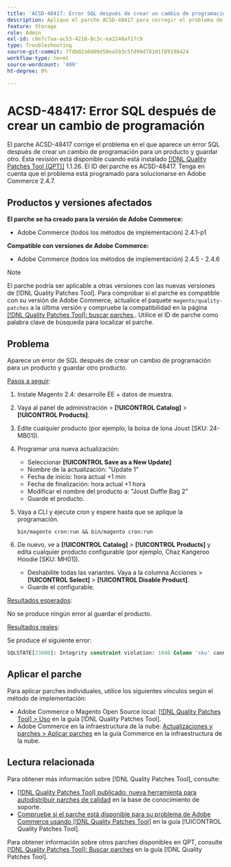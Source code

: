 ```yaml
---
title: 'ACSD-48417: Error SQL después de crear un cambio de programación'
description: Aplique el parche ACSD-48417 para corregir el problema de Adobe Commerce en el que aparece un error SQL después de crear un cambio de programación para un producto y guardar otro.
feature: Storage
role: Admin
exl-id: c8e7c7aa-ac53-4218-8c3c-ea2240af17c9
type: Troubleshooting
source-git-commit: 7fdb02a6d89d50ea593c5fd99d78101f89198424
workflow-type: tm+mt
source-wordcount: '409'
ht-degree: 0%

---
```


# ACSD-48417: Error SQL después de crear un cambio de programación

El parche ACSD-48417 corrige el problema en el que aparece un error SQL después de crear un cambio de programación para un producto y guardar otro. Esta revisión está disponible cuando está instalado [[!DNL Quality Patches Tool (QPT)]](https://experienceleague.adobe.com/en/docs/commerce-operations/tools/quality-patches-tool/quality-patches-tool-to-self-serve-quality-patches) 1.1.26. El ID del parche es ACSD-48417. Tenga en cuenta que el problema está programado para solucionarse en Adobe Commerce 2.4.7.

## Productos y versiones afectados

**El parche se ha creado para la versión de Adobe Commerce:**

* Adobe Commerce (todos los métodos de implementación) 2.4.1-p1

**Compatible con versiones de Adobe Commerce:**

* Adobe Commerce (todos los métodos de implementación) 2.4.5 - 2.4.6

>[!NOTE]
>
>El parche podría ser aplicable a otras versiones con las nuevas versiones de [!DNL Quality Patches Tool]. Para comprobar si el parche es compatible con su versión de Adobe Commerce, actualice el paquete `magento/quality-patches` a la última versión y compruebe la compatibilidad en la página [[!DNL Quality Patches Tool]: buscar parches ](https://experienceleague.adobe.com/tools/commerce-quality-patches/index.html). Utilice el ID de parche como palabra clave de búsqueda para localizar el parche.

## Problema

Aparece un error de SQL después de crear un cambio de programación para un producto y guardar otro producto.

<u>Pasos a seguir</u>:

1. Instale Magento 2.4: desarrolle EE + datos de muestra.
1. Vaya al panel de administración > **[!UICONTROL Catalog]** > **[!UICONTROL Products]**.
1. Edite cualquier producto (por ejemplo, la bolsa de lona Joust [SKU: 24-MB01]).
1. Programar una nueva actualización:
   * Seleccionar **[!UICONTROL Save as a New Update]**
   * Nombre de la actualización: &quot;Update 1&quot;
   * Fecha de inicio: hora actual +1 min
   * Fecha de finalización: hora actual +1 hora
   * Modificar el nombre del producto a: &quot;Joust Duffle Bag 2&quot;
   * Guarde el producto.
1. Vaya a CLI y ejecute cron y espere hasta que se aplique la programación.

   ```
   bin/magento cron:run && bin/magento cron:run
   ```

1. De nuevo, ve a **[!UICONTROL Catalog]** > **[!UICONTROL Products]** y edita cualquier producto configurable (por ejemplo, Chaz Kangeroo Hoodie [SKU: MH01]).

   * Deshabilite todas las variantes. Vaya a la columna Acciones > **[!UICONTROL Select]** > **[!UICONTROL Disable Product]**.
   * Guarde el configurable.

<u>Resultados esperados</u>:

No se produce ningún error al guardar el producto.

<u>Resultados reales</u>:

Se produce el siguiente error:

```SQL
SQLSTATE[23000]: Integrity constraint violation: 1048 Column 'sku' cannot be null, query was: INSERT INTO `catalog_product_entity` (`entity_id`, `sku`, `row_id`, `created_in`, `updated_in`) VALUES (?, ?, ?, ?, ?)
```

## Aplicar el parche

Para aplicar parches individuales, utilice los siguientes vínculos según el método de implementación:

* Adobe Commerce o Magento Open Source local: [[!DNL Quality Patches Tool] > Uso](/help/tools/quality-patches-tool/usage.md) en la guía [!DNL Quality Patches Tool].
* Adobe Commerce en la infraestructura de la nube: [Actualizaciones y parches > Aplicar parches](https://experienceleague.adobe.com/docs/commerce-cloud-service/user-guide/develop/upgrade/apply-patches.html) en la guía Commerce en la infraestructura de la nube.

## Lectura relacionada

Para obtener más información sobre [!DNL Quality Patches Tool], consulte:

* [[!DNL Quality Patches Tool] publicado: nueva herramienta para autodistribuir parches de calidad](https://experienceleague.adobe.com/en/docs/commerce-operations/tools/quality-patches-tool/quality-patches-tool-to-self-serve-quality-patches) en la base de conocimiento de soporte.
* [Compruebe si el parche está disponible para su problema de Adobe Commerce usando [!DNL Quality Patches Tool]](/help/tools/quality-patches-tool/patches-available-in-qpt/check-patch-for-magento-issue-with-magento-quality-patches.md) en la guía [!UICONTROL Quality Patches Tool].


Para obtener información sobre otros parches disponibles en QPT, consulte [[!DNL Quality Patches Tool]: Buscar parches](https://experienceleague.adobe.com/tools/commerce-quality-patches/index.html) en la guía [!DNL Quality Patches Tool].
